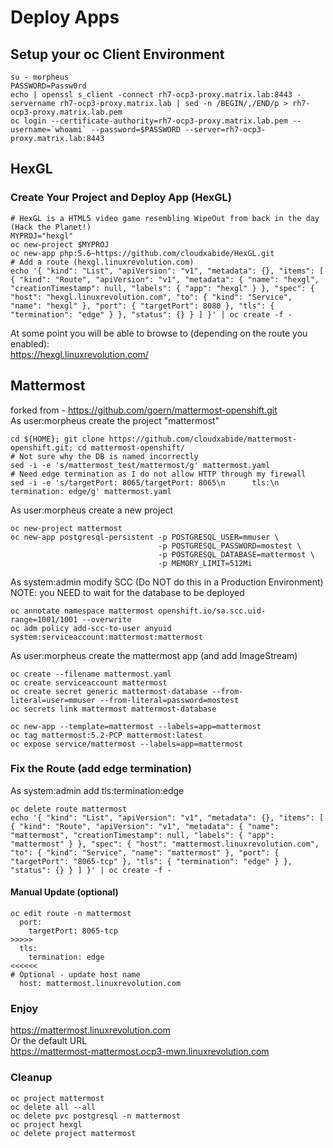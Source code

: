 # Deploy Apps

## Setup your oc Client Environment
```
su - morpheus
PASSWORD=Passw0rd
echo | openssl s_client -connect rh7-ocp3-proxy.matrix.lab:8443 -servername rh7-ocp3-proxy.matrix.lab | sed -n /BEGIN/,/END/p > rh7-ocp3-proxy.matrix.lab.pem
oc login --certificate-authority=rh7-ocp3-proxy.matrix.lab.pem --username=`whoami` --password=$PASSWORD --server=rh7-ocp3-proxy.matrix.lab:8443
```

## HexGL
### Create Your Project and Deploy App (HexGL)
```
# HexGL is a HTML5 video game resembling WipeOut from back in the day (Hack the Planet!)
MYPROJ="hexgl"
oc new-project $MYPROJ
oc new-app php:5.6~https://github.com/cloudxabide/HexGL.git
# Add a route (hexgl.linuxrevolution.com)
echo '{ "kind": "List", "apiVersion": "v1", "metadata": {}, "items": [ { "kind": "Route", "apiVersion": "v1", "metadata": { "name": "hexgl", "creationTimestamp": null, "labels": { "app": "hexgl" } }, "spec": { "host": "hexgl.linuxrevolution.com", "to": { "kind": "Service", "name": "hexgl" }, "port": { "targetPort": 8080 }, "tls": { "termination": "edge" } }, "status": {} } ] }' | oc create -f -
```

At some point you will be able to browse to (depending on the route you enabled):  
https://hexgl.linuxrevolution.com/

## Mattermost 
forked from - https://github.com/goern/mattermost-openshift.git   
As user:morpheus create the project "mattermost"
```
cd ${HOME}; git clone https://github.com/cloudxabide/mattermost-openshift.git; cd mattermost-openshift/
# Not sure why the DB is named incorrectly
sed -i -e 's/mattermost_test/mattermost/g' mattermost.yaml
# Need edge termination as I do not allow HTTP through my firewall
sed -i -e 's/targetPort: 8065/targetPort: 8065\n      tls:\n        termination: edge/g' mattermost.yaml
```

As user:morpheus create a new project
```
oc new-project mattermost
oc new-app postgresql-persistent -p POSTGRESQL_USER=mmuser \
                                 -p POSTGRESQL_PASSWORD=mostest \
                                 -p POSTGRESQL_DATABASE=mattermost \
                                 -p MEMORY_LIMIT=512Mi
```

As system:admin modify SCC (Do NOT do this in a Production Environment) 
NOTE: you NEED to wait for the database to be deployed  
```
oc annotate namespace mattermost openshift.io/sa.scc.uid-range=1001/1001 --overwrite
oc adm policy add-scc-to-user anyuid system:serviceaccount:mattermost:mattermost
```

As user:morpheus create the mattermost app (and add ImageStream)
```
oc create --filename mattermost.yaml
oc create serviceaccount mattermost
oc create secret generic mattermost-database --from-literal=user=mmuser --from-literal=password=mostest
oc secrets link mattermost mattermost-database

oc new-app --template=mattermost --labels=app=mattermost
oc tag mattermost:5.2-PCP mattermost:latest
oc expose service/mattermost --labels=app=mattermost
```


### Fix the Route (add edge termination)
As system:admin add tls:termination:edge 
```
oc delete route mattermost
echo '{ "kind": "List", "apiVersion": "v1", "metadata": {}, "items": [ { "kind": "Route", "apiVersion": "v1", "metadata": { "name": "mattermost", "creationTimestamp": null, "labels": { "app": "mattermost" } }, "spec": { "host": "mattermost.linuxrevolution.com", "to": { "kind": "Service", "name": "mattermost" }, "port": { "targetPort": "8065-tcp" }, "tls": { "termination": "edge" } }, "status": {} } ] }' | oc create -f -
```

#### Manual Update (optional)
```
oc edit route -n mattermost
  port:
    targetPort: 8065-tcp
>>>>>
  tls:
    termination: edge
<<<<<<
# Optional - update host name
  host: mattermost.linuxrevolution.com

```

### Enjoy
https://mattermost.linuxrevolution.com  
Or the default URL  
https://mattermost-mattermost.ocp3-mwn.linuxrevolution.com

### Cleanup
```
oc project mattermost
oc delete all --all
oc delete pvc postgresql -n mattermost
oc project hexgl
oc delete project mattermost
```

